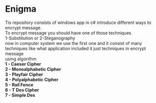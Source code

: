 # Enigma

Tis repository consists of windows app in c# introduce different ways to encrypt message.<br>
To encrypt message you should have one of those techniques<br>
1-Substitution or 2-Steganography <br>
now in computer system we use the first one and it consist of many techniques like what application included it just techniques in encrypt<br> message <br>
using algorithm <br>
<b>1 - Caeser Cipher<br>
2 - Monoalphabetic Cipher<br>
3 - Playfair Cipher<br>
4 - Polyalphabetic Cipher<br>
5 - Rail Fence<br>
6 - T Des Cipher<br>
7 - Simple Des</b><br>
